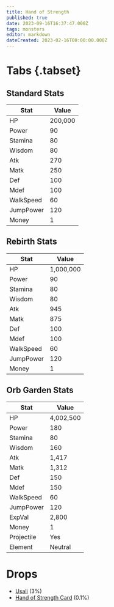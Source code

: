 ```yaml
---
title: Hand of Strength
published: true
date: 2023-09-16T16:37:47.000Z
tags: monsters
editor: markdown
dateCreated: 2023-02-16T00:00:00.000Z
---
```


# Tabs {.tabset}

## Standard Stats

|Stat|Value|
|-|-|
|HP|200,000|
|Power|90|
|Stamina|80|
|Wisdom|80|
|Atk|270|
|Matk|250|
|Def|100|
|Mdef|100|
|WalkSpeed|60|
|JumpPower|120|
|Money|1|
## Rebirth Stats

|Stat|Value|
|-|-|
|HP|1,000,000|
|Power|90|
|Stamina|80|
|Wisdom|80|
|Atk|945|
|Matk|875|
|Def|100|
|Mdef|100|
|WalkSpeed|60|
|JumpPower|120|
|Money|1|
## Orb Garden Stats

|Stat|Value|
|-|-|
|HP|4,002,500|
|Power|180|
|Stamina|80|
|Wisdom|160|
|Atk|1,417|
|Matk|1,312|
|Def|150|
|Mdef|150|
|WalkSpeed|60|
|JumpPower|120|
|ExpVal|2,800|
|Money|1|
|Projectile|Yes|
|Element|Neutral|

# Drops
 * [Usali](/items/usali) (3%)
 * [Hand of Strength Card](/items/hand-of-strength-card) (0.1%)
